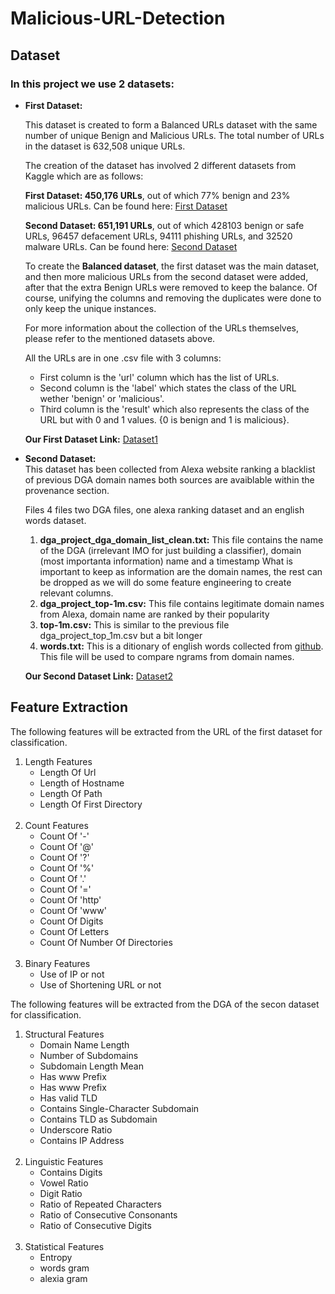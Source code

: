 # Malicious-URL-Detection

## Dataset
### In this project we use 2 datasets:
<ul>
  <li>
    <b>First Dataset:</b>
  </li>

This dataset is created to form a Balanced URLs dataset with the same number of unique Benign and Malicious URLs. The total number of URLs in the dataset is 632,508 unique URLs.

The creation of the dataset has involved 2 different datasets from Kaggle which are as follows:

<b>First Dataset: 450,176 URLs</b>, out of which 77% benign and 23% malicious URLs.
Can be found here: <a href="https://www.kaggle.com/datasets/siddharthkumar25/malicious-and-benign-urls">First Dataset</a>

<b>Second Dataset: 651,191 URLs</b>, out of which 428103 benign or safe URLs, 96457 defacement URLs, 94111 phishing URLs, and 32520 malware URLs.
Can be found here: <a href="https://www.kaggle.com/datasets/sid321axn/malicious-urls-dataset">Second Dataset</a>

To create the <b>Balanced dataset</b>, the first dataset was the main dataset, and then more malicious URLs from the second dataset were added, after that the extra Benign URLs were removed to keep the balance. Of course, unifying the columns and removing the duplicates were done to only keep the unique instances.

For more information about the collection of the URLs themselves, please refer to the mentioned datasets above.

All the URLs are in one .csv file with 3 columns:
<ul>
  <li>First column is the 'url' column which has the list of URLs.</li>
  <li>Second column is the 'label' which states the class of the URL wether 'benign' or 'malicious'.</li>
  <li>Third column is the 'result' which also represents the class of the URL but with 0 and 1 values. {0 is benign and 1 is malicious}.</li>
</ul>

<b>Our First Dataset Link:</b> <a href="https://www.kaggle.com/datasets/samahsadiq/benign-and-malicious-urls">Dataset1</a>
<li>
  <b>Second Dataset:</b>  
</li>
This dataset has been collected from Alexa website ranking a blacklist of previous DGA domain names both sources are avaiblable within the provenance section.

Files 4 files two DGA files, one alexa ranking dataset and an english words dataset.
<ol>
  <li>
    <b>dga_project_dga_domain_list_clean.txt:</b> This file contains the name of the DGA (irrelevant IMO for just building a classifier), domain (most importanta information) name and a timestamp
    What is important to keep as information are the domain names, the rest can be dropped as we will do some feature engineering to create relevant columns.
  </li>
  <li>
    <b>dga_project_top-1m.csv:</b> This file contains legitimate domain names from Alexa, domain name are ranked by their popularity
  </li>
  <li>
    <b>top-1m.csv:</b> This is similar to the previous file dga_project_top_1m.csv but a bit longer
  </li>
  <li>
    <b>words.txt:</b> This is a ditionary of english words collected from <a href= "https://github.com/dwyl/english-words">github</a>. This file will be used to compare ngrams from domain names.
  </li>
</ol>

<b>Our Second Dataset Link:</b> <a href="https://www.kaggle.com/datasets/slashtea/domain-generation-algorithm?select=dga_project_dga_domain_list_clean.txt">Dataset2</a>

</ul>

## Feature Extraction
The following features will be extracted from the URL of the first dataset for classification.
<ol>
<li>
    Length Features
    <ul>
        <li>Length Of Url</li>
        <li>Length of Hostname</li>
        <li>Length Of Path</li>
        <li>Length Of First Directory</li>
    </ul>
</li>
   <br> 
<li>
    Count Features
    <ul>
        <li>Count Of '-'</li>
        <li>Count Of '@'</li>
        <li>Count Of '?'</li>
        <li>Count Of '%'</li>
        <li>Count Of '.'</li>
        <li>Count Of '='</li>
        <li>Count Of 'http'</li>
        <li>Count Of 'www'</li>
        <li>Count Of Digits</li>
        <li>Count Of Letters</li>
        <li>Count Of Number Of Directories</li>
    </ul>
</li>
    <br>
<li>
    Binary Features
    <ul>
        <li>Use of IP or not</li>
        <li>Use of Shortening URL or not</li>
    </ul>
</li>
</ol>

The following features will be extracted from the DGA of the secon dataset for classification.
<br> 
<ol>
  <li>
    Structural Features
    <ul>
      <li>Domain Name Length</li>
      <li>Number of Subdomains</li>
      <li>Subdomain Length Mean</li>
      <li> Has www Prefix</li>
      <li>Has www Prefix</li>
      <li>Has valid TLD</li>
      <li>Contains Single-Character Subdomain</li>
      <li>Contains TLD as Subdomain</li>
      <li>Underscore Ratio</li>
      <li>Contains IP Address</li>
    </ul>
  </li>
  <br> 
  <li>
    Linguistic Features
    <ul>
      <li>Contains Digits</li>
      <li>Vowel Ratio</li>
      <li>Digit Ratio</li>
      <li>Ratio of Repeated Characters</li>
      <li>Ratio of Consecutive Consonants</li>
      <li> Ratio of Consecutive Digits</li>
    </ul>
  </li>
  <br> 
  <li>
    Statistical Features
    <ul>
      <li>Entropy</li>
      <li>words gram</li>
      <li>alexia gram</li>
    </ul>
  </li>
</ol>














